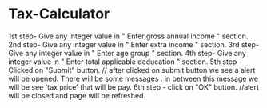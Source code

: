 # Tax-Calculator

1st step- Give any integer value in " Enter gross annual income " section.
2nd step- Give any integer value in " Enter extra income " section.
3rd step- Give any integer value in " Enter age group " section.
4th step- Give any integer value in " Enter total applicable deducation " section.
5th step - Clicked on "Submit" button. 
    // after clicked on submit button we see a alert will be opened. There will be some 
    messages . in between this message we will be see 'tax price' that will be pay.
6th step - click on "OK" button.
    //alert will be closed and page will be refreshed.
